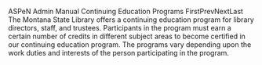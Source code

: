 ASPeN Admin Manual
Continuing Education Programs
FirstPrevNextLast
The Montana State Library offers a continuing education program for library directors, staff, and trustees.  Participants in the program must earn a certain number of credits in different subject areas to become certified in our continuing education program.  The programs vary depending upon the work duties and interests of the person participating in the program.